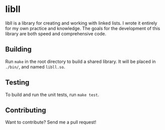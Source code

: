 libll
=============

libll is a library for creating and working with linked lists. I wrote it
entirely for my own practice and knowledge. The goals for the development of
this library are both speed and comprehensive code.


Building
------------

Run `make` in the root directory to build a shared library. It will be placed
in `./bin/`, and named `libll.so`.


Testing
------------

To build and run the unit tests, run `make test`.


Contributing
------------

Want to contribute? Send me a pull request!

